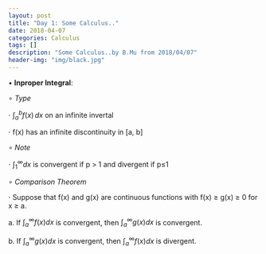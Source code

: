 ```yaml
---
layout: post
title: "Day 1: Some Calculus.."
date: 2018-04-07
categories: Calculus
tags: []
description: "Some Calculus..by B.Mu from 2018/04/07"
header-img: "img/black.jpg"
---
```

$\bullet$  **Inproper Integral**:

$\circ$  *Type*

$\cdot$ $\displaystyle{\int_{a}^{b} f(x) \,dx}$ on an infinite invertal

$\cdot$ f(x) has an infinite discontinuity in [a, b]

$\circ$  *Note*

$\cdot$ $\int_{1}^{\infty} dx$ is convergent if p > 1 and divergent if p$\le$1

$\circ$  *Comparison Theorem*

$\cdot$ Suppose that f(x) and g(x) are continuous functions with
f(x) $\ge$ g(x) $\ge$ 0 for x $\ge$ a.

a. If $\int_{a}^{\infty} f(x) dx$ is convergent, then $\int_{a}^{\infty} g(x) dx$ is convergent.

b. If $\int_{a}^{\infty} g(x) dx$ is convergent, then $\int_{a}^{\infty} f(x)
dx$ is divergent.

